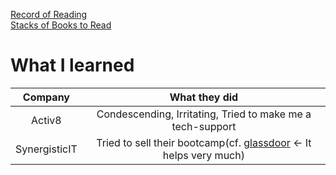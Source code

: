<link rel="stylesheet" type="text/css" href="style.css">

[Record of Reading](index.html)<br>
[Stacks of Books to Read](sobtr.html)<br>

# What I learned

| Company | What they did |
|:---:|:---:|
| Activ8 | Condescending, Irritating, Tried to make me a tech-support |
| SynergisticIT | Tried to sell their bootcamp(cf. [glassdoor](https://www.glassdoor.ca/Interview/SynergisticIT-Interview-Questions-E424823.htm) <- It helps very much) |
